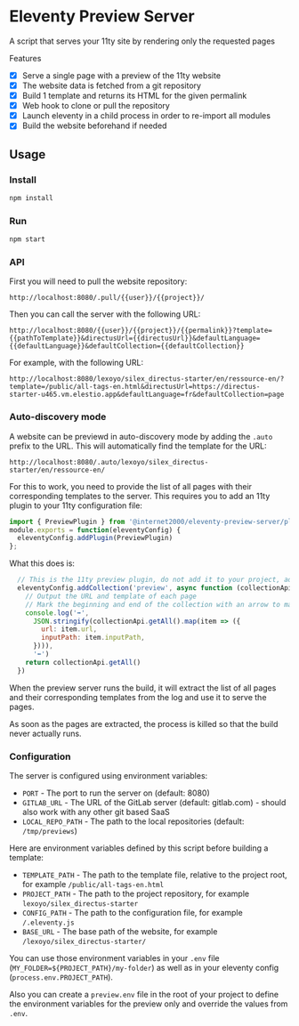 # Eleventy Preview Server

A script that serves your 11ty site by rendering only the requested pages

Features

* [x] Serve a single page with a preview of the 11ty website
* [x] The website data is fetched from a git repository
* [x] Build 1 template and returns its HTML for the given permalink
* [x] Web hook to clone or pull the repository
* [x] Launch eleventy in a child process in order to re-import all modules
* [x] Build the website beforehand if needed

## Usage

### Install

```bash
npm install
```

### Run

```bash
npm start
```

### API

First you will need to pull the website repository:

```
http://localhost:8080/.pull/{{user}}/{{project}}/
```

Then you can call the server with the following URL:

```
http://localhost:8080/{{user}}/{{project}}/{{permalink}}?template={{pathToTemplate}}&directusUrl={{directusUrl}}&defaultLanguage={{defaultLanguage}}&defaultCollection={{defaultCollection}}
```

For example, with the following URL:

```
http://localhost:8080/lexoyo/silex_directus-starter/en/ressource-en/?template=/public/all-tags-en.html&directusUrl=https://directus-starter-u465.vm.elestio.app&defaultLanguage=fr&defaultCollection=page
```

### Auto-discovery mode

A website can be previewd in auto-discovery mode by adding the `.auto` prefix to the URL. This will automatically find the template for the URL:
```
http://localhost:8080/.auto/lexoyo/silex_directus-starter/en/ressource-en/
```

For this to work, you need to provide the list of all pages with their corresponding templates to the server. This requires you to add an 11ty plugin to your 11ty configuration file:

```js
import { PreviewPlugin } from '@internet2000/eleventy-preview-server/plugin'
module.exports = function(eleventyConfig) {
  eleventyConfig.addPlugin(PreviewPlugin)
};
```

What this does is:

```js
  // This is the 11ty preview plugin, do not add it to your project, add the plugin instead
  eleventyConfig.addCollection('preview', async function (collectionApi) {
    // Output the URL and template of each page
    // Mark the beginning and end of the collection with an arrow to make it easy to extract the list from the log
    console.log('➡',
      JSON.stringify(collectionApi.getAll().map(item => ({
        url: item.url,
        inputPath: item.inputPath,
      }))),
      '⬅')
    return collectionApi.getAll()
  })
```

When the preview server runs the build, it will extract the list of all pages and their corresponding templates from the log and use it to serve the pages.

As soon as the pages are extracted, the process is killed so that the build never actually runs. 

### Configuration

The server is configured using environment variables:

* `PORT` - The port to run the server on (default: 8080)
* `GITLAB_URL` - The URL of the GitLab server (default: gitlab.com) - should also work with any other git based SaaS
* `LOCAL_REPO_PATH` - The path to the local repositories (default: `/tmp/previews`)

Here are environment variables defined by this script before building a template:

* `TEMPLATE_PATH` - The path to the template file, relative to the project root, for example `/public/all-tags-en.html`
* `PROJECT_PATH` - The path to the project repository, for example `lexoyo/silex_directus-starter`
* `CONFIG_PATH` - The path to the configuration file, for example `/.eleventy.js`
* `BASE_URL` - The base path of the website, for example `/lexoyo/silex_directus-starter/`

You can use those environment variables in your `.env` file (`MY_FOLDER=${PROJECT_PATH}/my-folder`) as well as in your eleventy config (`process.env.PROJECT_PATH`).

Also you can create a `preview.env` file in the root of your project to define the environment variables for the preview only and override the values from `.env`.